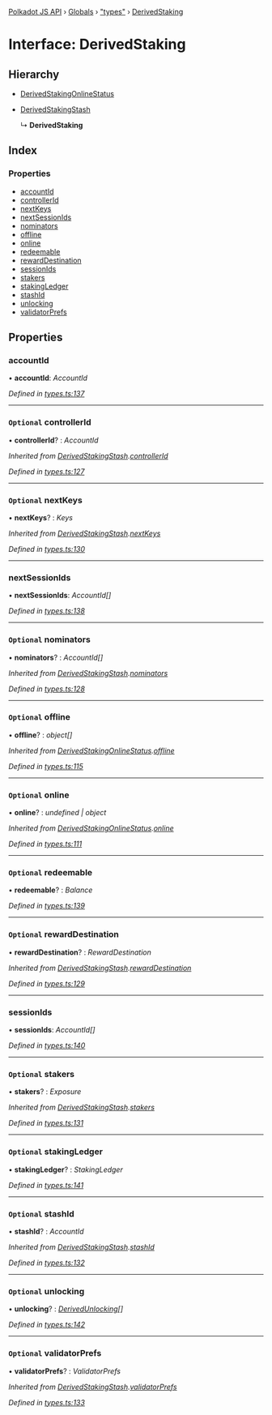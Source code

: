 [Polkadot JS API](../README.md) › [Globals](../globals.md) › ["types"](../modules/_types_.md) › [DerivedStaking](_types_.derivedstaking.md)

# Interface: DerivedStaking

## Hierarchy

* [DerivedStakingOnlineStatus](_types_.derivedstakingonlinestatus.md)

* [DerivedStakingStash](_types_.derivedstakingstash.md)

  ↳ **DerivedStaking**

## Index

### Properties

* [accountId](_types_.derivedstaking.md#accountid)
* [controllerId](_types_.derivedstaking.md#optional-controllerid)
* [nextKeys](_types_.derivedstaking.md#optional-nextkeys)
* [nextSessionIds](_types_.derivedstaking.md#nextsessionids)
* [nominators](_types_.derivedstaking.md#optional-nominators)
* [offline](_types_.derivedstaking.md#optional-offline)
* [online](_types_.derivedstaking.md#optional-online)
* [redeemable](_types_.derivedstaking.md#optional-redeemable)
* [rewardDestination](_types_.derivedstaking.md#optional-rewarddestination)
* [sessionIds](_types_.derivedstaking.md#sessionids)
* [stakers](_types_.derivedstaking.md#optional-stakers)
* [stakingLedger](_types_.derivedstaking.md#optional-stakingledger)
* [stashId](_types_.derivedstaking.md#optional-stashid)
* [unlocking](_types_.derivedstaking.md#optional-unlocking)
* [validatorPrefs](_types_.derivedstaking.md#optional-validatorprefs)

## Properties

###  accountId

• **accountId**: *AccountId*

*Defined in [types.ts:137](https://github.com/polkadot-js/api/blob/be4b9a4133/packages/api-derive/src/types.ts#L137)*

___

### `Optional` controllerId

• **controllerId**? : *AccountId*

*Inherited from [DerivedStakingStash](_types_.derivedstakingstash.md).[controllerId](_types_.derivedstakingstash.md#optional-controllerid)*

*Defined in [types.ts:127](https://github.com/polkadot-js/api/blob/be4b9a4133/packages/api-derive/src/types.ts#L127)*

___

### `Optional` nextKeys

• **nextKeys**? : *Keys*

*Inherited from [DerivedStakingStash](_types_.derivedstakingstash.md).[nextKeys](_types_.derivedstakingstash.md#optional-nextkeys)*

*Defined in [types.ts:130](https://github.com/polkadot-js/api/blob/be4b9a4133/packages/api-derive/src/types.ts#L130)*

___

###  nextSessionIds

• **nextSessionIds**: *AccountId[]*

*Defined in [types.ts:138](https://github.com/polkadot-js/api/blob/be4b9a4133/packages/api-derive/src/types.ts#L138)*

___

### `Optional` nominators

• **nominators**? : *AccountId[]*

*Inherited from [DerivedStakingStash](_types_.derivedstakingstash.md).[nominators](_types_.derivedstakingstash.md#optional-nominators)*

*Defined in [types.ts:128](https://github.com/polkadot-js/api/blob/be4b9a4133/packages/api-derive/src/types.ts#L128)*

___

### `Optional` offline

• **offline**? : *object[]*

*Inherited from [DerivedStakingOnlineStatus](_types_.derivedstakingonlinestatus.md).[offline](_types_.derivedstakingonlinestatus.md#optional-offline)*

*Defined in [types.ts:115](https://github.com/polkadot-js/api/blob/be4b9a4133/packages/api-derive/src/types.ts#L115)*

___

### `Optional` online

• **online**? : *undefined | object*

*Inherited from [DerivedStakingOnlineStatus](_types_.derivedstakingonlinestatus.md).[online](_types_.derivedstakingonlinestatus.md#optional-online)*

*Defined in [types.ts:111](https://github.com/polkadot-js/api/blob/be4b9a4133/packages/api-derive/src/types.ts#L111)*

___

### `Optional` redeemable

• **redeemable**? : *Balance*

*Defined in [types.ts:139](https://github.com/polkadot-js/api/blob/be4b9a4133/packages/api-derive/src/types.ts#L139)*

___

### `Optional` rewardDestination

• **rewardDestination**? : *RewardDestination*

*Inherited from [DerivedStakingStash](_types_.derivedstakingstash.md).[rewardDestination](_types_.derivedstakingstash.md#optional-rewarddestination)*

*Defined in [types.ts:129](https://github.com/polkadot-js/api/blob/be4b9a4133/packages/api-derive/src/types.ts#L129)*

___

###  sessionIds

• **sessionIds**: *AccountId[]*

*Defined in [types.ts:140](https://github.com/polkadot-js/api/blob/be4b9a4133/packages/api-derive/src/types.ts#L140)*

___

### `Optional` stakers

• **stakers**? : *Exposure*

*Inherited from [DerivedStakingStash](_types_.derivedstakingstash.md).[stakers](_types_.derivedstakingstash.md#optional-stakers)*

*Defined in [types.ts:131](https://github.com/polkadot-js/api/blob/be4b9a4133/packages/api-derive/src/types.ts#L131)*

___

### `Optional` stakingLedger

• **stakingLedger**? : *StakingLedger*

*Defined in [types.ts:141](https://github.com/polkadot-js/api/blob/be4b9a4133/packages/api-derive/src/types.ts#L141)*

___

### `Optional` stashId

• **stashId**? : *AccountId*

*Inherited from [DerivedStakingStash](_types_.derivedstakingstash.md).[stashId](_types_.derivedstakingstash.md#optional-stashid)*

*Defined in [types.ts:132](https://github.com/polkadot-js/api/blob/be4b9a4133/packages/api-derive/src/types.ts#L132)*

___

### `Optional` unlocking

• **unlocking**? : *[DerivedUnlocking](../modules/_types_.md#derivedunlocking)[]*

*Defined in [types.ts:142](https://github.com/polkadot-js/api/blob/be4b9a4133/packages/api-derive/src/types.ts#L142)*

___

### `Optional` validatorPrefs

• **validatorPrefs**? : *ValidatorPrefs*

*Inherited from [DerivedStakingStash](_types_.derivedstakingstash.md).[validatorPrefs](_types_.derivedstakingstash.md#optional-validatorprefs)*

*Defined in [types.ts:133](https://github.com/polkadot-js/api/blob/be4b9a4133/packages/api-derive/src/types.ts#L133)*
